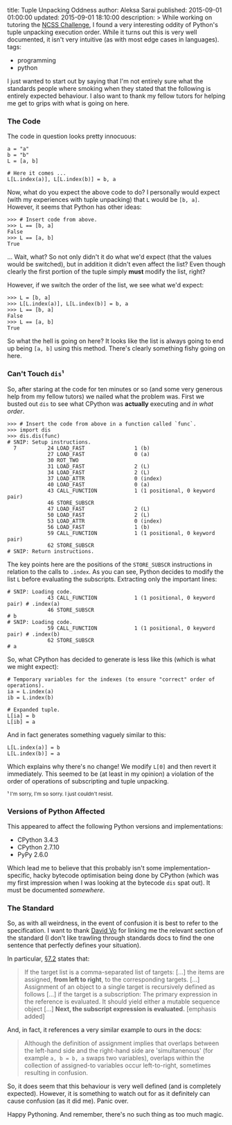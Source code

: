 title: Tuple Unpacking Oddness
author: Aleksa Sarai
published: 2015-09-01 01:00:00
updated: 2015-09-01 18:10:00
description: >
  While working on tutoring the [NCSS Challenge](https://groklearning.com/), I
  found a very interesting oddity of Python's tuple unpacking execution order.
  While it turns out this is very well documented, it isn't very intuitive (as
  with most edge cases in languages).
tags:
  - programming
  - python

I just wanted to start out by saying that I'm not entirely sure what the
standards people where smoking when they stated that the following is entirely
expected behaviour. I also want to thank my fellow tutors for helping me get to
grips with what is going on here.

### The Code ###
The code in question looks pretty innocuous:

```language-python
a = "a"
b = "b"
L = [a, b]

# Here it comes ...
L[L.index(a)], L[L.index(b)] = b, a
```

Now, what do you expect the above code to do? I personally would expect (with my
experiences with tuple unpacking) that `L` would be `[b, a]`. However, it seems
that Python has other ideas:

```language-python
>>> # Insert code from above.
>>> L == [b, a]
False
>>> L == [a, b]
True
```

... Wait, what? So not only didn't it do what we'd expect (that the values would
be switched), but in addition it didn't even affect the list? Even though
clearly the first portion of the tuple simply **must** modify the list, right?

However, if we switch the order of the list, we see what we'd expect:

```language-python
>>> L = [b, a]
>>> L[L.index(a)], L[L.index(b)] = b, a
>>> L == [b, a]
False
>>> L == [a, b]
True
```

So what the hell is going on here? It looks like the list is always going to end
up being `[a, b]` using this method. There's clearly something fishy going on
here.

### Can't Touch **`dis`**&sup1; ###
So, after staring at the code for ten minutes or so (and some very generous help
from my fellow tutors) we nailed what the problem was. First we busted out `dis`
to see what CPython was **actually** executing and *in what order*.

```language-python
>>> # Insert the code from above in a function called `func`.
>>> import dis
>>> dis.dis(func)
# SNIP: Setup instructions.
  7          24 LOAD_FAST                1 (b)
             27 LOAD_FAST                0 (a)
             30 ROT_TWO
             31 LOAD_FAST                2 (L)
             34 LOAD_FAST                2 (L)
             37 LOAD_ATTR                0 (index)
             40 LOAD_FAST                0 (a)
             43 CALL_FUNCTION            1 (1 positional, 0 keyword pair)
             46 STORE_SUBSCR
             47 LOAD_FAST                2 (L)
             50 LOAD_FAST                2 (L)
             53 LOAD_ATTR                0 (index)
             56 LOAD_FAST                1 (b)
             59 CALL_FUNCTION            1 (1 positional, 0 keyword pair)
             62 STORE_SUBSCR
# SNIP: Return instructions.
```

The key points here are the positions of the `STORE_SUBSCR` instructions in
relation to the calls to `.index`. As you can see, Python decides to modify the
list `L` before evaluating the subscripts. Extracting only the important lines:

```language-python
# SNIP: Loading code.
             43 CALL_FUNCTION            1 (1 positional, 0 keyword pair) # .index(a)
             46 STORE_SUBSCR                                              # b
# SNIP: Loading code.
             59 CALL_FUNCTION            1 (1 positional, 0 keyword pair) # .index(b)
             62 STORE_SUBSCR                                              # a
```

So, what CPython has decided to generate is less like this (which is what we
might expect):

```language-python
# Temporary variables for the indexes (to ensure "correct" order of operations).
ia = L.index(a)
ib = L.index(b)

# Expanded tuple.
L[ia] = b
L[ib] = a
```

And in fact generates something vaguely similar to this:

```language-python
L[L.index(a)] = b
L[L.index(b)] = a
```

Which explains why there's no change! We modify `L[0]` and then revert it
immediately. This seemed to be (at least in my opinion) a violation of the order
of operations of subscripting and tuple unpacking.

<small>&sup1; I'm sorry, I'm so sorry. I just couldn't resist.</small>

### Versions of Python Affected ###
This appeared to affect the following Python versions and implementations:

* CPython 3.4.3
* CPython 2.7.10
* PyPy 2.6.0

Which lead me to believe that this probably isn't some implementation-specific,
hacky bytecode optimisation being done by CPython (which was my first impression
when I was looking at the bytecode `dis` spat out). It must be documented
*somewhere*.

### The Standard ###
So, as with all weirdness, in the event of confusion it is best to refer to the
specification. I want to thank [David Vo][aucg] for linking me the relevant
section of the standard (I don't like trawling through standards docs to find
the one sentence that perfectly defines your situation).

In particular, [&sect;7.2][spec-7.2] states that:

> If the target list is a comma-separated list of targets: [...] the items are
> assigned, **from left to right**, to the corresponding targets. [...]
> Assignment of an object to a single target is recursively defined as follows
> [...] if the target is a subscription: The primary expression in the reference
> is evaluated. It should yield either a mutable sequence object [...] **Next,
> the subscript expression is evaluated.** [emphasis added]

And, in fact, it references a very similar example to ours in the docs:

> Although the definition of assignment implies that overlaps between the
> left-hand side and the right-hand side are 'simultanenous' (for example
> `a, b = b, a` swaps two variables), overlaps within the collection of
> assigned-to variables occur left-to-right, sometimes resulting in confusion.

So, it does seem that this behaviour is very well defined (and is completely
expected). However, it is something to watch out for as it definitely can cause
confusion (as it did me). Panic over.

Happy Pythoning. And remember, there's no such thing as too much magic.

[aucg]: https://vovo.id.au/
[spec-7.2]: https://docs.python.org/3/reference/simple_stmts.html#assignment-statements
